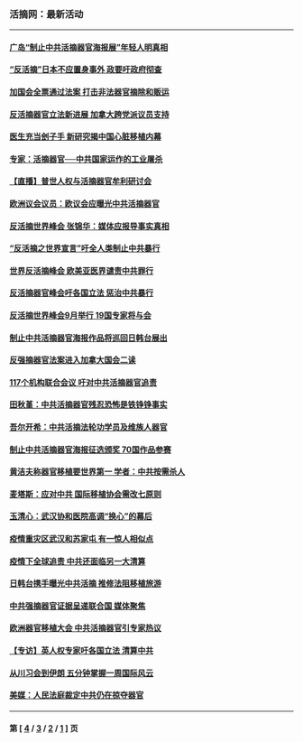 ### 活摘网：最新活动
---
#### [广岛“制止中共活摘器官海报展”年轻人明真相](../../pages/nf5883/n14053657.md?08220430) 
#### [“反活摘”日本不应置身事外 政要吁政府彻查](../../pages/nf5883/n13971188.md?08220430) 
#### [加国会全票通过法案 打击非法器官摘除和贩运](../../pages/nf5883/n13884924.md?08220430) 
#### [反活摘器官立法新进展 加拿大跨党派议员支持](../../pages/nf5883/n13876061.md?08220430) 
#### [医生充当刽子手 新研究揭中国心脏移植内幕](../../pages/nf5883/n13772291.md?08220430) 
#### [专家：活摘器官──中共国家运作的工业屠杀](../../pages/nf5883/n13761178.md?08220430) 
#### [【直播】普世人权与活摘器官牟利研讨会](../../pages/nf5883/n13425146.md?08220430) 
#### [欧洲议会议员：欧议会应曝光中共活摘器官](../../pages/nf5883/n13336571.md?08220430) 
#### [反活摘世界峰会 张锦华：媒体应报导事实真相](../../pages/nf5883/n13278502.md?08220430) 
#### [“反活摘之世界宣言”吁全人类制止中共暴行](../../pages/nf5883/n13259730.md?08220430) 
#### [世界反活摘峰会 欧美亚医界谴责中共罪行](../../pages/nf5883/n13253550.md?08220430) 
#### [反活摘器官峰会吁各国立法 惩治中共暴行](../../pages/nf5883/n13245052.md?08220430) 
#### [反活摘世界峰会9月举行 19国专家将与会](../../pages/nf5883/n13201492.md?08220430) 
#### [制止中共活摘器官海报作品将巡回日韩台展出](../../pages/nf5883/n13177791.md?08220430) 
#### [反强摘器官法案进入加拿大国会二读](../../pages/nf5883/n13033450.md?08220430) 
#### [117个机构联合会议 吁对中共活摘器官追责](../../pages/nf5883/n12775087.md?08220430) 
#### [田秋堇：中共活摘器官残忍恐怖是铁铮铮事实](../../pages/nf5883/n12702148.md?08220430) 
#### [吾尔开希：中共活摘法轮功学员及维族人器官](../../pages/nf5883/n12693197.md?08220430) 
#### [制止中共活摘器官海报征选颁奖 70国作品参赛](../../pages/nf5883/n12692050.md?08220430) 
#### [黄洁夫称器官移植要世界第一 学者：中共按需杀人](../../pages/nf5883/n12572329.md?08220430) 
#### [麦塔斯：应对中共 国际移植协会需改七原则](../../pages/nf5883/n12514711.md?08220430) 
#### [玉清心：武汉协和医院高调“换心”的幕后](../../pages/nf5883/n12298730.md?08220430) 
#### [疫情重灾区武汉和苏家屯 有一惊人相似点](../../pages/nf5883/n12150824.md?08220430) 
#### [疫情下全球追责 中共还面临另一大清算](../../pages/nf5883/n12070397.md?08220430) 
#### [日韩台携手曝光中共活摘 推修法阻移植旅游](../../pages/nf5883/n11712046.md?08220430) 
#### [中共强摘器官证据呈递联合国 媒体聚焦](../../pages/nf5883/n11546426.md?08220430) 
#### [欧洲器官移植大会 中共活摘器官引专家热议](../../pages/nf5883/n11539095.md?08220430) 
#### [【专访】英人权专家吁各国立法 清算中共](../../pages/nf5883/n11367315.md?08220430) 
#### [从川习会到伊朗 五分钟掌握一周国际风云](../../pages/nf5883/n11338520.md?08220430) 
#### [美媒：人民法庭裁定中共仍在掠夺器官](../../pages/nf5883/n11334897.md?08220430) 

---
#### 第 [ [4](./4.md?08220430) / [3](./3.md?08220430) / [2](./2.md?08220430) / [1](./1.md?08220430) ] 页
